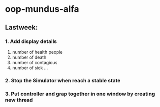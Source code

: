 # oop-mundus-alfa
## Lastweek:
### 1. Add display details
1. number of health people
2. number of death
3. number of contagious
4. number of sick ...

### 2. Stop the Simulator when reach a stable state
### 3. Put controller and grap together in one window by creating new thread
